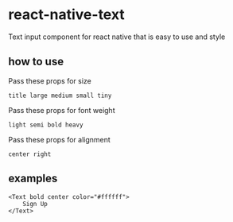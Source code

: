 # react-native-text

Text input component for react native that is easy to use and style

## how to use

Pass these props for size

```
title large medium small tiny
```

Pass these props for font weight

```
light semi bold heavy
```

Pass these props for alignment

```
center right
```

## examples

```
<Text bold center color="#ffffff">
    Sign Up
</Text>
```
